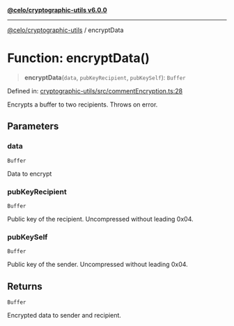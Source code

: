 [**@celo/cryptographic-utils v6.0.0**](../README.md)

***

[@celo/cryptographic-utils](../globals.md) / encryptData

# Function: encryptData()

> **encryptData**(`data`, `pubKeyRecipient`, `pubKeySelf`): `Buffer`

Defined in: [cryptographic-utils/src/commentEncryption.ts:28](https://github.com/celo-org/developer-tooling/blob/master/packages/sdk/cryptographic-utils/src/commentEncryption.ts#L28)

Encrypts a buffer to two recipients. Throws on error.

## Parameters

### data

`Buffer`

Data to encrypt

### pubKeyRecipient

`Buffer`

Public key of the recipient. Uncompressed without leading 0x04.

### pubKeySelf

`Buffer`

Public key of the sender. Uncompressed without leading 0x04.

## Returns

`Buffer`

Encrypted data to sender and recipient.
